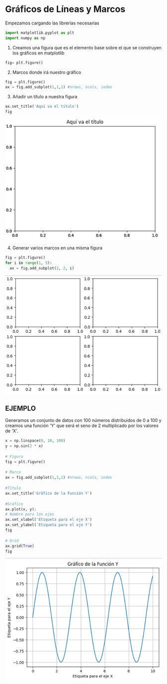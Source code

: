 # Gráficos de Líneas y Marcos

Empezamos cargando las librerías necesarias
``` python
import matplotlib.pyplot as plt
import numpy as np
```

1. Creamos una figura que es el elemento base sobre el que se construyen los gráficos en matplotlib
 ``` python
fig= plt.figure()
```
2. Marcos donde irá nuestro gráfico
```python
fig = plt.figure()
ax = fig.add_subplot(1,1,1) #nrows, ncols, index
```
3. Añadir un título a nuestra figura
 ```python
ax.set_title('Aquí va el título')
fig
```
![Marco con título](https://github.com/Antchica/Python/blob/main/Imagenes/Marco-con-titulo.png)

4. Generar varios marcos en una misma figura
```python
fig = plt.figure()
for i in range(1, 5):
  ax = fig.add_subplot(2, 2, i)
```
![Varios-Marcos](https://github.com/Antchica/Python/blob/main/Imagenes/Varios-marcos.png)

## **EJEMPLO**

Generamos un conjunto de datos con 100 números distribuidos de 0 a 100 y creamos una función 'Y' que será el seno de 2 multiplicado por los valores de 'X'.
```python
x = np.linspace(0, 10, 100)
y = np.sin(2 * x)

# Figura
fig = plt.figure()

# Marco
ax = fig.add_subplot(1,1,1) #nrows, ncols, index

#Título
ax.set_title('Gráfico de la Función Y')

#Gráfico
ax.plot(x, y);
# Nombre para los ejes
ax.set_xlabel('Etiqueta para el eje X')
ax.set_ylabel('Etiqueta para el eje Y')
fig

# Grid
ax.grid(True)
fig
```
![Gráfico Función Y](https://github.com/Antchica/Python/blob/main/Imagenes/Gr%C3%A1fico%20funci%C3%B3n%20Y.png)


